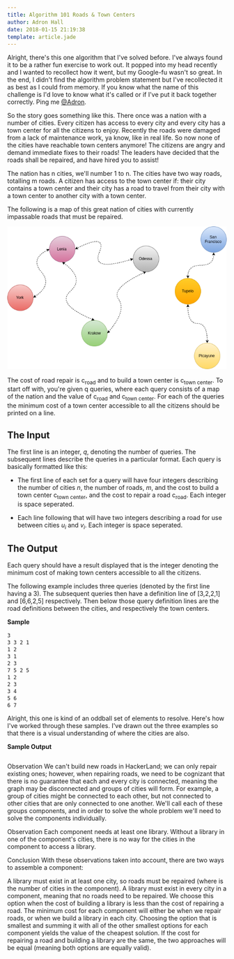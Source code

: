 ```yaml
---
title: Algorithm 101 Roads & Town Centers
author: Adron Hall
date: 2018-01-15 21:19:38
template: article.jade
---
```

Alright, there's this one algorithm that I've solved before. I've always found it to be a rather fun exercise to work out. It popped into my head recently and I wanted to recollect how it went, but my Google-fu wasn't so great. In the end, I didn't find the algorithm problem statement but I've recollected it as best as I could from memory. If you know what the name of this challenge is I'd love to know what it's called or if I've put it back together correctly. Ping me [@Adron](https://twitter.com/Adron).

So the story goes something like this. There once was a nation with a number of cities. Every citizen has access to every city and every city has a town center for all the citizens to enjoy. Recently the roads were damaged from a lack of maintenance work, ya know, like in real life. So now none of the cities have reachable town centers anymore! The citizens are angry and demand immediate fixes to their roads! The leaders have decided that the roads shall be repaired, and have hired you to assist!

The nation has n cities, we'll number 1 to n. The cities have two way roads, totalling m roads. A citizen has access to the town center if: their city contains a town center and their city has a road to travel from their city with a town center to another city with a town center.

The following is a map of this great nation of cities with currently impassable roads that must be repaired.

![Nation](nation.png)

<span class="more"></span>

The cost of road repair is c<sub>road</sub> and to build a town center is c<sub>town center</sub>. To start off with, you're given q queries, where each query consists of a map of the nation and the value of c<sub>road</sub> and c<sub>town center</sub>. For each of the queries the minimum cost of a town center accessible to all the citizens should be printed on a line.

## The Input

The first line is an integer, *q*, denoting the number of queries. The subsequent lines describe the queries in a particular format. Each query is basically formatted like this:

* The first line of each set for a query will have four integers describing the number of cities *n*, the number of roads, *m*, and the cost to build a town center c<sub>town center</sub>, and the cost to repair a road c<sub>road</sub>. Each integer is space seperated.

* Each line following that will have two integers describing a road for use between cities *u<sub>i</sub>* and *v<sub>i</sub>*. Each integer is space seperated.

## The Output

Each query should have a result displayed that is the integer denoting the minimum cost of making town centers accessible to all the citizens.

The following example includes three queries (denoted by the first line having a 3). The subsequent queries then have a definition line of [3,2,2,1] and [6,6,2,5] respectively. Then below those query definition lines are the road definitions between the cities, and respectively the town centers.

**Sample**

```
3
3 3 2 1
1 2
3 1
2 3
7 5 2 5
1 2
2 3
3 4
5 6
6 7

```

Alright, this one is kind of an oddball set of elements to resolve.  Here's how I've worked through these samples. I've drawn out the three examples so that there is a visual understanding of where the cities are also.






**Sample Output**

```
```















Observation 
We can't build new roads in HackerLand; we can only repair existing ones; however, when repairing roads, we need to be cognizant that there is no guarantee that each and every city is connected, meaning the graph may be disconnected and groups of cities will form. For example, a group of  cities might be connected to each other, but not connected to  other cities that are only connected to one another. We'll call each of these groups components, and in order to solve the whole problem we'll need to solve the components individually.

Observation 
Each component needs at least one library. Without a library in one of the component's cities, there is no way for the cities in the component to access a library.

Conclusion
With these observations taken into account, there are two ways to assemble a component:

A library must exist in at least one city, so  roads must be repaired (where  is the number of cities in the component).
A library must exist in every city in a component, meaning that no roads need to be repaired. We choose this option when the cost of building a library is less than the cost of repairing a road.
The minimum cost for each component will either be  when we repair roads, or  when we build a library in each city. Choosing the option that is smallest and summing it with all of the other smallest options for each component yields the value of the cheapest solution. If the cost for repairing a road and building a library are the same, the two approaches will be equal (meaning both options are equally valid).